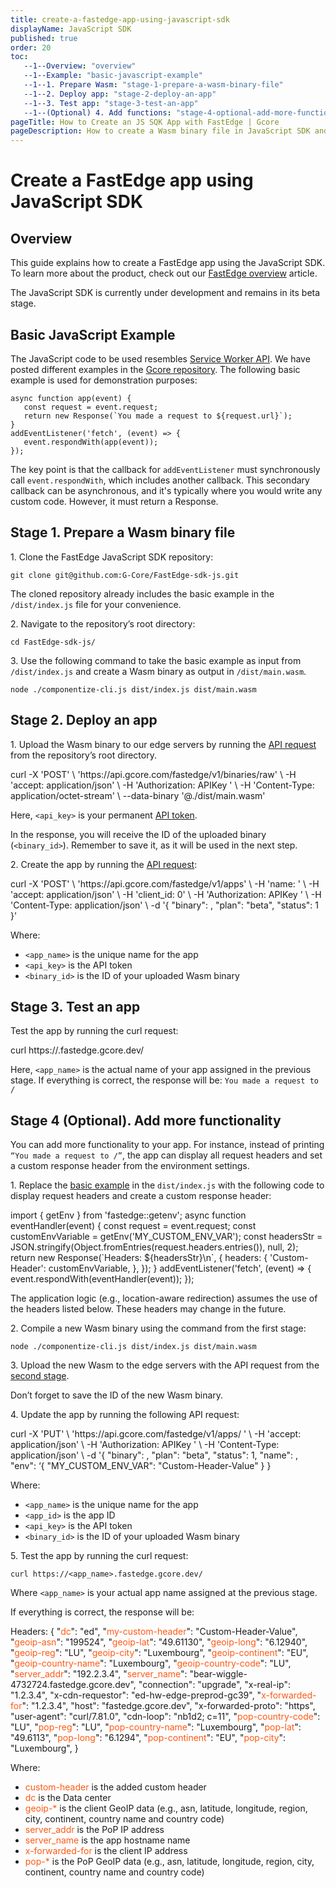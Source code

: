 ```yaml
---
title: create-a-fastedge-app-using-javascript-sdk
displayName: JavaScript SDK
published: true
order: 20
toc:
   --1--Overview: "overview"
   --1--Example: "basic-javascript-example"
   --1--1. Prepare Wasm: "stage-1-prepare-a-wasm-binary-file"
   --1--2. Deploy app: "stage-2-deploy-an-app"
   --1--3. Test app: "stage-3-test-an-app"
   --1--(Optional) 4. Add functions: "stage-4-optional-add-more-functionality"
pageTitle: How to Create an JS SQK App with FastEdge | Gcore 
pageDescription: How to create a Wasm binary file in JavaScript SDK and upload the app to our edge network.
---
```

# Create a FastEdge app using JavaScript SDK

## Overview

This guide explains how to create a FastEdge app using the JavaScript SDK. To learn more about the product, check out our <a href="https://gcore.com/docs/fastedge/getting-started" target="_blank">FastEdge overview</a> article.

<alert-element type="warning" title="Warning">

The JavaScript SDK is currently under development and remains in its beta stage.

</alert-element>

## Basic JavaScript Example

The JavaScript code to be used resembles <a href="https://developer.mozilla.org/en-US/docs/Web/API/Service_Worker_API" target="_blank">Service Worker API</a>. We have posted different examples in the <a href="https://github.com/G-Core/FastEdge-sdk-js/tree/main/docs/examples" target="_blank">Gcore repository</a>. The following basic example is used for demonstration purposes:

```
async function app(event) {
   const request = event.request;
   return new Response(`You made a request to ${request.url}`);
}
addEventListener('fetch', (event) => {
   event.respondWith(app(event));
});
```

The key point is that the callback for ```addEventListener``` must synchronously call ```event.respondWith```, which includes another callback. This secondary callback can be asynchronous, and it's typically where you would write any custom code. However, it must return a Response.

## Stage 1. Prepare a Wasm binary file

1\. Clone the FastEdge JavaScript SDK repository:

```
git clone git@github.com:G-Core/FastEdge-sdk-js.git
```

The cloned repository already includes the basic example in the ``/dist/index.js`` file for your convenience. 

2\. Navigate to the repository’s root directory:

```
cd FastEdge-sdk-js/ 
```

3\. Use the following command to take the basic example as input from ```/dist/index.js``` and create a Wasm binary as output in ```/dist/main.wasm```.

```
node ./componentize-cli.js dist/index.js dist/main.wasm 
```

## Stage 2. Deploy an app

1\. Upload the Wasm binary to our edge servers by running the <a href="https://api.gcore.com/docs/fastedge#tag/Binaries/operation/storeBinary" target="_blnk">API request</a> from the repository’s root directory.

<code-block>
curl -X 'POST' \
    'https://api.gcore.com/fastedge/v1/binaries/raw' \
    -H 'accept: application/json' \
    -H 'Authorization: APIKey <api_key>' \
    -H 'Content-Type: application/octet-stream' \
    --data-binary '@./dist/main.wasm'
</code-block>

Here, ```<api_key>``` is your permanent <a href="https://gcore.com/docs/account-settings/create-use-or-delete-a-permanent-api-token" target="_blank">API token</a>.

In the response, you will receive the ID of the uploaded binary (```<binary_id>```). Remember to save it, as it will be used in the next step.

2\. Create the app by running the <a href="https://api.gcore.com/docs/fastedge#tag/Apps/operation/addApp" target="_blank">API request</a>:

<code-block>
curl -X 'POST' \
   'https://api.gcore.com/fastedge/v1/apps' \
   -H 'name: <app_name>' \
   -H 'accept: application/json' \
   -H 'client_id: 0' \
   -H 'Authorization: APIKey <api_key>' \
   -H 'Content-Type: application/json' \
   -d '{
   "binary": <binary_id>,
   "plan": "beta",
   "status": 1
}'
</code-block>

Where: 

- ```<app_name>``` is the unique name for the app 
- ```<api_key>``` is the API token
- ```<binary_id>``` is the ID of your uploaded Wasm binary

## Stage 3. Test an app

Test the app by running the curl request:

<code-block>
curl https://<app_name>.fastedge.gcore.dev/
</code-block>

Here, ```<app_name>``` is the actual name of your app assigned in the previous stage. If everything is correct, the response will be: ```You made a request to /```

## Stage 4 (Optional). Add more functionality

You can add more functionality to your app. For instance, instead of printing ```“You made a request to /”```, the app can display all request headers and set a custom response header from the environment settings.

1\. Replace the <a href="https://gcore.com/docs/fastedge/create-apps/create-a-fastedge-app-using-javascript-sdk#basic-javascript-example" target="_blank">basic example</a> in the ```dist/index.js``` with the following code to display request headers and create a custom response header:

<code-block>
import { getEnv } from 'fastedge::getenv';
async function eventHandler(event) {
   const request = event.request;
   const customEnvVariable = getEnv('MY_CUSTOM_ENV_VAR');
   const headersStr = JSON.stringify(Object.fromEntries(request.headers.entries()), null, 2);
   return new Response(`Headers: ${headersStr}\n`, {
       headers: {
           'Custom-Header': customEnvVariable,
       },
   });
}
addEventListener('fetch', (event) => {
   event.respondWith(eventHandler(event));
});
</code-block>

The application logic (e.g., location-aware redirection) assumes the use of the headers listed below. These headers may change in the future. 

2\. Compile a new Wasm binary using the command from the first stage:

```
node ./componentize-cli.js dist/index.js dist/main.wasm 
```

3\. Upload the new Wasm to the edge servers with the API request from the <a href="https://gcore.com/docs/fastedge/create-apps/create-a-fastedge-app-using-javascript-sdk#stage-2-deploy-an-app" target="_blank">second stage</a>. 

Don’t forget to save the ID of the new Wasm binary.

4\. Update the app by running the following API request:

<code-block>
curl -X 'PUT' \
 'https://api.gcore.com/fastedge/v1/apps/ <app_id>' \
 -H 'accept: application/json' \
 -H 'Authorization: APIKey <api_key>' \
 -H 'Content-Type: application/json' \
 -d '{
   "binary": <new_binary_id>,
   "plan": "beta",
   "status": 1,
   "name": <app_name>,
   "env": ‘{
     "MY_CUSTOM_ENV_VAR": "Custom-Header-Value"
   }
 }
</code-block>

Where:

- ```<app_name>``` is the unique name for the app
- ```<app_id>``` is the app ID
- ```<api_key>``` is the API token
- ```<binary_id>``` is the ID of your uploaded Wasm binary

5\. Test the app by running the curl request:

```
curl https://<app_name>.fastedge.gcore.dev/
```

Where ```<app_name>``` is your actual app name assigned at the previous stage. 

If everything is correct, the response will be: 

<code-block>
Headers: {
   "<span style="color:#FF5913">dc</span>": "ed",  
   "<span style="color:#FF5913">my-custom-header</span>": "Custom-Header-Value",  
   "<span style="color:#FF5913">geoip-asn</span>": "199524",  
   "<span style="color:#FF5913">geoip-lat</span>": "49.61130",  
   "<span style="color:#FF5913">geoip-long</span>": "6.12940",  
   "<span style="color:#FF5913">geoip-reg</span>": "LU",  
   "<span style="color:#FF5913">geoip-city</span>": "Luxembourg",  
   "<span style="color:#FF5913">geoip-continent</span>": "EU",  
   "<span style="color:#FF5913">geoip-country-name</span>": "Luxembourg",  
   "<span style="color:#FF5913">geoip-country-code</span>": "LU",  
   "<span style="color:#FF5913">server_addr</span>": "192.2.3.4",  
   "<span style="color:#FF5913">server_name</span>": "bear-wiggle-4732724.fastedge.gcore.dev",  
   "connection": "upgrade",  
   "x-real-ip": "1.2.3.4",  
   "x-cdn-requestor": "ed-hw-edge-preprod-gc39",  
   "<span style="color:#FF5913">x-forwarded-for</span>": "1.2.3.4",  
   "host": "fastedge.gcore.dev",  
   "x-forwarded-proto": "https",  
   "user-agent": "curl/7.81.0",  
   "cdn-loop": "nb1d2; c=11", 
   "<span style="color:#FF5913">pop-country-code</span>": "LU",  
   "<span style="color:#FF5913">pop-reg</span>": "LU",  
   "<span style="color:#FF5913">pop-country-name</span>": "Luxembourg",  
   "<span style="color:#FF5913">pop-lat</span>": "49.6113",  
   "<span style="color:#FF5913">pop-long</span>": "6.1294",  
   "<span style="color:#FF5913">pop-continent</span>": "EU",  
   "<span style="color:#FF5913">pop-city</span>": "Luxembourg",
}
</code-block>

Where:

- <span style="color:#FF5913">custom-header</span> is the added custom header
- <span style="color:#FF5913">dc</span> is the Data center
- <span style="color:#FF5913">geoip-*</span> is the client GeoIP data (e.g., asn, latitude, longitude, region, city, continent, country name and country code)
- <span style="color:#FF5913">server_addr</span> is the PoP IP address
- <span style="color:#FF5913">server_name</span> is the app hostname name
- <span style="color:#FF5913">x-forwarded-for</span> is the client IP address
- <span style="color:#FF5913">pop-*</span> is the PoP GeoIP data (e.g., asn, latitude, longitude, region, city, continent, country name and country code)